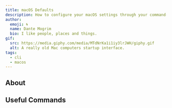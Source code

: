```yaml
---
title: macOS Defaults
description: How to configure your macOS settings through your command-line where System Preferences is lacking.
author:
  emoji: 🌀
  name: Dante Mogrim
  bio: I like people, places and things.
gif:
  src: https://media.giphy.com/media/MTdNrKa1i1iy3lrJWH/giphy.gif
  alt: A really old Mac computers startup interface.
tags:
  - cli
  - macos
---
```


## About

## Useful Commands